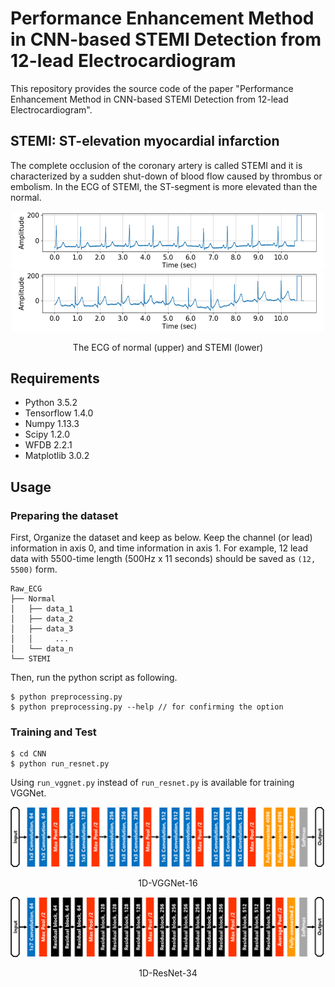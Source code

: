 Performance Enhancement Method in CNN-based STEMI Detection from 12-lead Electrocardiogram
=====

This repository provides the source code of the paper "Performance Enhancement Method in CNN-based STEMI Detection from 12-lead Electrocardiogram".

## STEMI: ST-elevation myocardial infarction
The complete occlusion of the coronary artery is called STEMI and it is characterized by a sudden shut-down of blood flow caused by thrombus or embolism. In the ECG of STEMI, the ST-segment is more elevated than the normal.

<div align="center">
  <img src="./figures/normal.png" width="500">  
  <img src="./figures/stemi.png"  width="500">  
  <p>The ECG of normal (upper) and STEMI (lower)</p>
</div>

## Requirements
* Python 3.5.2  
* Tensorflow 1.4.0  
* Numpy 1.13.3  
* Scipy 1.2.0  
* WFDB 2.2.1  
* Matplotlib 3.0.2  


## Usage
### Preparing the dataset
First, Organize the dataset and keep as below. Keep the channel (or lead) information in axis 0, and time information in axis 1. For example, 12 lead data with 5500-time length (500Hz x 11 seconds) should be saved as `(12, 5500)` form.  
```
Raw_ECG
├── Normal
│   ├── data_1
│   ├── data_2
│   ├── data_3
│   │     ...
│   └── data_n
└── STEMI
```
Then, run the python script as following.  
```
$ python preprocessing.py
$ python preprocessing.py --help // for confirming the option
```

### Training and Test
```
$ cd CNN
$ python run_resnet.py
```
Using `run_vggnet.py` instead of `run_resnet.py` is available for training VGGNet.  

<div align="center">
  <img src="./figures/vggnet16.png" width="800">  
  <p>1D-VGGNet-16</p>  
  <img src="./figures/resnet34.png"  width="800">  
  <p>1D-ResNet-34</p>
</div>
